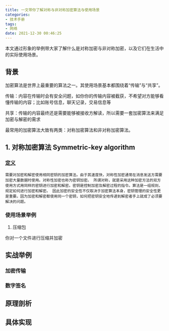 ```yaml
---
title: 一文带你了解对称与非对称加密算法与使用场景
categories:
- 技术手册
tags:
- 网络
date: 2021-12-30 00:46:25
---
```


本文通过形象的举例带大家了解什么是对称加密与非对称加密，以及它们在生活中的实际使用场景。

## 背景

加密算法是世界上最重要的算法之一。其使用场景基本都围绕着“传输”与“共享”。

传输：内容在传输时会有安全问题，如你你的传输内容被截获，不希望对方能够看懂传输的内容；比如账号信息，聊天记录，交易信息等

共享：传输的内容最终还是需要能够被接收方解读，所以需要一套加密算法来满足加密与解密的需求

最常用的加密算法大致有两类：对称加密算法和非对称加密算法。

## 1. 对称加密算法 Symmetric-key algorithm

### [定义](https://baike.baidu.com/item/%E5%AF%B9%E7%A7%B0%E5%8A%A0%E5%AF%86/2152944?fr=aladdin)

`需要对加密和解密使用相同密钥的加密算法。由于其速度快，对称性加密通常在消息发送方需要加密大量数据时使用。对称性加密也称为密钥加密。
所谓对称，就是采用这种加密方法的双方使用方式用同样的密钥进行加密和解密。密钥是控制加密及解密过程的指令。算法是一组规则，规定如何进行加密和解密。
因此加密的安全性不仅取决于加密算法本身，密钥管理的安全性更是重要。因为加密和解密都使用同一个密钥，如何把密钥安全地传递到解密者手上就成了必须要解决的问题。`

### 使用场景举例

1. 压缩包





你对一个文件进行压缩并加密



## 实战举例
### 加密传输
### 数字签名

## 原理剖析

## 具体实现